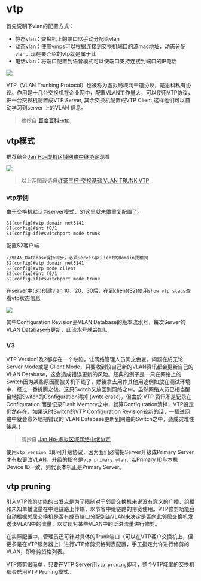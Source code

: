 
# vtp

首先说明下vlan的配置方式：

* 静态vlan：交换机上的端口以手动分配给vlan
* 动态vlan：使用vmps可以根据连接到交换机端口的源mac地址，动态分配vlan，现在要介绍的vtp就是属于此
* 电话vlan：将端口配置到语音模式可以使端口支持连接到端口的IP电话

![](https://i.postimg.cc/Hx6X4dLK/2019-11-04-101116.png)

VTP（VLAN Trunking Protocol）也被称为虚拟局域网干道协议，是思科私有协议。作用是十几台交换机在企业网中，配置VLAN工作量大，可以使用VTP协议，把一台交换机配置成VTP Server, 其余交换机配置成VTP Client,这样他们可以自动学习到server 上的VLAN 信息。

> 摘抄自 [百度百科-vtp](https://baike.baidu.com/item/VTP)

## vtp模式

推荐结合[Jan Ho-虚拟区域网络中继协定](https://www.jannet.hk/zh-Hans/post/vlan-trunking-protocol-vtp)观看

![](https://i.postimg.cc/m2C3Kxpc/2019-11-04-101337.png)

> 以上两图截选自[红茶三杯-交换基础 VLAN TRUNK VTP](http://v.youku.com/v_show/id_XMzY4ODQwNDI4.html)

### vtp示例

由于交换机默认为server模式，S1这里就未做重复配置了。

```ios
S1(config)#vtp domain net3141
S1(config)#int f0/1
S1(config-if)#switchport mode trunk 
```
配置S2客户端

```ios
//VLAN Database保持同步，必须Server与Client的Domain要相同
S2(config)#vtp domain net3141
S2(config)#vtp mode client 
S2(config)#int f0/1
S2(config-if)#switchport mode trunk 
```
在server中(S1)创建vlan 10、20、30后，在到client(S2)使用`show vtp staus`查看vtp状态信息

![](https://i.postimg.cc/XNBSZk7K/40-58.png)

其中Configuration Revision是VLAN Database的版本流水号，每次Server的VLAN Database有更新，此流水号就会加1。

### V3

VTP Version1及2都存在一个缺陷，让网络管理人员闻之色变。问题在於无论Server Mode或是 Client Mode，只要收到较自己新的VLAN资讯都会更新自己的VLAN Database，这会造成错误更新的风险。经典的例子是一只在网络上的Switch因为某些原因而被关机下线了，然後拿去用作其他用途例如放在测试环境中，经过一番折腾之後，这只Switch又放回到网络之中。虽然网络人员已相当醒目地把Switch的Configuration清掉 (write erase)，但由於 VTP 资讯不是记录在 Configuration 而是记录Flash Memory之中，就算Configuration清掉，VTP设定仍然存在，如果这时Switch的VTP Configuration Revision较新的话，一插进网络中就会意外地把错误的 VLAN Database更新到网络的Switch之中，造成灾难性後果！

> 摘抄自 [Jan Ho-虚拟区域网络中继协定](https://www.jannet.hk/zh-Hans/post/vlan-trunking-protocol-vtp)

使用`vtp version 3`即可升级协议，因为我们必需把Server升级成Primary Server才有权更改VLAN，升级的指令是`vtp primary vlan`，若Primary ID与本机 Device ID一致，则代表本机正是Primary Server。

## vtp pruning

引入VTP修剪功能的出发点是为了限制对于邻居交换机来说没有意义的广播、组播和未知单播流量在中继链路上传输，以节省中继链路的带宽使用。VTP修剪功能会自动根据邻居交换机是否有成员端口分配到该VLAN来决定是否向此邻居交换机发送该VLAN中的流量，以实现对某些VLAN中的泛洪流量进行修剪。

在实际配置中，管理员还可针对具体的Trunk端口（可以在VTP客户交换机上，但更多是在VTP服务器上）进行VTP修剪资格列表配置，手工指定允许进行修剪的VLAN，即修剪资格列表。

VTP修剪很简单，只要在VTP Server用`vtp pruning`即可，整个VTP域里的交换机都会启用VTP Pruning模式。
